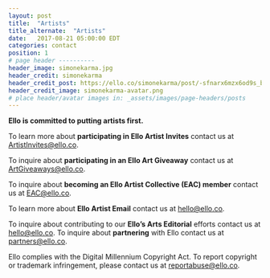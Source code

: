 ```yaml
---
layout: post
title:  "Artists"
title_alternate:  "Artists"
date:   2017-08-21 05:00:00 EDT
categories: contact
position: 1
# page header ----------
header_image: simonekarma.jpg
header_credit: simonekarma
header_credit_post: https://ello.co/simonekarma/post/-sfnarx6mzx6od9s_b2ikw
header_credit_image: simonekarma-avatar.png
# place header/avatar images in: _assets/images/page-headers/posts
---
```


**Ello is committed to putting artists first.**

To learn more about **participating in Ello Artist Invites** contact us at ArtistInvites@ello.co.

To inquire about **participating in an Ello Art Giveaway** contact us at ArtGiveaways@ello.co.

To inquire about **becoming an Ello Artist Collective (EAC) member** contact us at EAC@ello.co.

To learn more about **Ello Artist Email** contact us at hello@ello.co.

To inquire about contributing to our **Ello’s Arts Editorial** efforts contact us at hello@ello.co.
To inquire about **partnering** with Ello contact us at partners@ello.co.

Ello complies with the Digital Millennium Copyright Act. To report copyright or trademark infringement, please contact us at reportabuse@ello.co.
